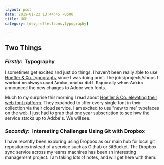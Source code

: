 ```yaml
---
layout: post
date: 2019-01-23 13:44:45 -0500
title: UGH
category: [dev,reflections,typography]

---
```


## Two Things

### <em>Firstly</em>:&ensp;Typography

I sometimes get excited and just do things. I haven't been really able to use [Hoefler & Co. typography](https://www.typography.com) since I was doing print. The jobs/projects/shops I worked on always used Adobe, and so did I. Especially when Adobe announced the new changes to Adobe web fonts. 

Much to my surprise this morning I read about [Hoefler & Co. elevating their web font platform](https://www.typography.com/webfonts/). They expanded to offer every single font in their collection via their cloud service. I am excited to use "new to me" typefaces on the web. I just had to grab that one year subscription to see how the service stacks up to Adobe's. We will see. 


### <em>Secondly</em>:&ensp;Interesting Challenges Using Git with Dropbox

I have recently been exploring using Dropbox as our main hub for local git repositories instead of a service such as Github or BitBucket. The Dropbox sync service across my teams machines has been an interesting management project. I am taking lots of notes, and will get here with them. 